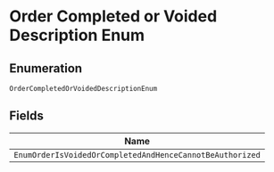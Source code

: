 
# Order Completed or Voided Description Enum

## Enumeration

`OrderCompletedOrVoidedDescriptionEnum`

## Fields

| Name |
|  --- |
| `EnumOrderIsVoidedOrCompletedAndHenceCannotBeAuthorized` |

